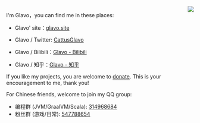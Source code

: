 
<img align="right" src="https://github-readme-stats.vercel.app/api?username=Glavo&show_icons=true&icon_color=CE1D2D&text_color=718096&bg_color=00000000&hide_title=true&hide_border=true"/>

I'm Glavo，you can find me in these places:

* Glavo' site：[glavo.site](https://glavo.site)

* Glavo / Twitter: [CattusGlavo](https://twitter.com/CattusGlavo)
* Glavo / Bilibili：[Glavo - Bilibili](https://space.bilibili.com/20314891)
* Glavo / 知乎：[Glavo - 知乎](https://www.zhihu.com/people/glavo)

If you like my projects, you are welcome to [donate](https://donate.glavo.site/). This is your encouragement to me, thank you!

For Chinese friends, welcome to join my QQ group:

* 编程群 (JVM/GraalVM/Scala): [314968684](https://qm.qq.com/q/Zci2s9lIAI)
* 粉丝群 (游戏/日常): [547788654](https://qm.qq.com/q/Y7kP2WlluO)

